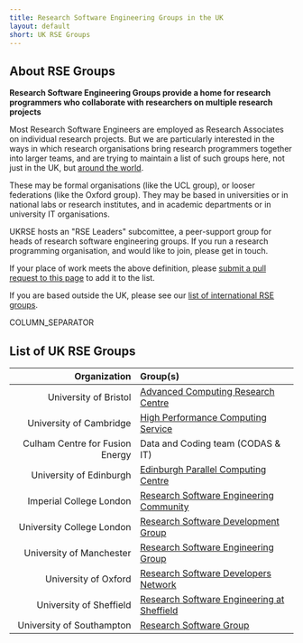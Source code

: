 ```yaml
---
title: Research Software Engineering Groups in the UK
layout: default
short: UK RSE Groups
---
```


## About RSE Groups

**Research Software Engineering Groups provide a home for research programmers who collaborate with researchers on multiple research projects**

Most Research Software Engineers are employed as Research Associates on individual research projects. But we are particularly interested in the ways in which research organisations bring research programmers together into larger teams, and are trying to maintain a list of such groups here, not just in the UK, but [around the world](/international.html).

These may be formal organisations (like the UCL group), or looser federations (like the Oxford group). They may be based in universities or in national labs or research institutes, and in academic departments or in university IT organisations.

UKRSE hosts an "RSE Leaders" subcomittee, a peer-support group for heads of research software engineering groups. If you run a research programming organisation, and would like to join, please get in touch.

If your place of work meets the above definition, please [submit a pull request to this page](https://github.com/UKRSE/UKRSE.github.io/blob/master/groups.md) to add it to the list.

If you are based outside the UK, please see our [list of international RSE groups](/international.html).

COLUMN_SEPARATOR

## List of UK RSE Groups

Organization | Group(s)
------------:|:-----------
University of Bristol | [Advanced Computing Research Centre](https://www.acrc.bris.ac.uk)
University of Cambridge | [High Performance Computing Service](http://www.hpc.cam.ac.uk)
Culham Centre for Fusion Energy | Data and Coding team (CODAS & IT)
University of Edinburgh | [Edinburgh Parallel Computing Centre](https://www.epcc.ed.ac.uk)
Imperial College London | [Research Software Engineering Community](http://www.imperial.ac.uk/computational-methods/rse)
University College London | [Research Software Development Group](http://www.ucl.ac.uk/research-it-services/about/research-software-development)
University of Manchester | [Research Software Engineering Group](http://www.itservices.manchester.ac.uk/research/services/software/)
University of Oxford | [Research Software Developers Network](http://rsdn.oerc.ox.ac.uk/)
University of Sheffield | [Research Software Engineering at Sheffield](http://rse-sheffield.github.io/)
University of Southampton | [Research Software Group](http://rsg.soton.ac.uk/)
